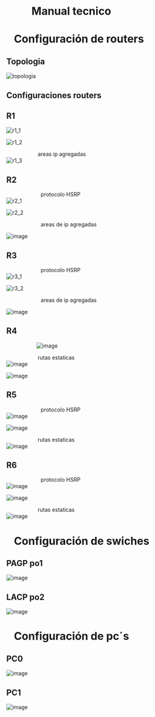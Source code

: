 # ‎ ‎ ‎ ‎ ‎ ‎ ‎ ‎ ‎ ‎ Manual tecnico
# ‎ ‎ ‎  Configuración de routers 

## Topologia
![topologia](https://github.com/Cris1928/IPC2-Bootstrap/assets/98928867/cf2ccb88-db4e-43ed-b39f-0b21b976e9ae)

## Configuraciones routers
## R1
![r1_1](https://github.com/Cris1928/IPC2-Bootstrap/assets/98928867/01500307-f1c2-4c74-9646-557ff202aa8a)

![r1_2](https://github.com/Cris1928/IPC2-Bootstrap/assets/98928867/287d3e78-dd3f-4503-9f70-d182f0365bdc)

‎ ‎ ‎ ‎‎ ‎ ‎ ‎‎ ‎ ‎ ‎‎ ‎ ‎ ‎‎ ‎ ‎ ‎‎ ‎ ‎ ‎‎ ‎ ‎ ‎areas ip agregadas  
![r1_3](https://github.com/Cris1928/IPC2-Bootstrap/assets/98928867/5e1af478-b95b-4a5b-a12b-fd54cc06c4ae)

## R2
 ‎ ‎ ‎ ‎ ‎ ‎ ‎ ‎ ‎ ‎ ‎ ‎ ‎ ‎ ‎ ‎ ‎ ‎ ‎ ‎ ‎ ‎ ‎ ‎protocolo HSRP  
![r2_1](https://github.com/Cris1928/IPC2-Bootstrap/assets/98928867/b985911b-a485-40c0-af16-a95f636a6ab5)


![r2_2](https://github.com/Cris1928/IPC2-Bootstrap/assets/98928867/1980c563-1f23-42d9-86a3-754f5d80cb52)

 ‎ ‎ ‎ ‎ ‎ ‎ ‎ ‎ ‎ ‎ ‎ ‎ ‎ ‎ ‎ ‎ ‎ ‎ ‎ ‎ ‎ ‎ ‎ areas de ip agregadas  
 

![image](https://github.com/Cris1928/IPC2-Bootstrap/assets/98928867/0af7d383-05c7-46d9-9002-3516f3b3f4cc)



## R3
 ‎ ‎ ‎ ‎ ‎ ‎ ‎ ‎ ‎ ‎ ‎ ‎ ‎ ‎ ‎ ‎ ‎ ‎ ‎ ‎ ‎ ‎ ‎ ‎protocolo HSRP  
![r3_1](https://github.com/Cris1928/IPC2-Bootstrap/assets/98928867/dcbdc6b3-0146-422e-8aa9-8344923d7933)

![r3_2](https://github.com/Cris1928/IPC2-Bootstrap/assets/98928867/abb4ab76-0080-4821-b55c-344512f39d50)

 ‎ ‎ ‎ ‎ ‎ ‎ ‎ ‎ ‎ ‎ ‎ ‎ ‎ ‎ ‎ ‎ ‎ ‎ ‎ ‎ ‎ ‎ ‎ areas de ip agregadas  
 
 ![image](https://github.com/Cris1928/IPC2-Bootstrap/assets/98928867/8f65044c-ca18-44e5-b99b-560b9cdc1262)


## R4
 ‎ ‎ ‎ ‎ ‎ ‎ ‎ ‎ ‎ ‎ ‎ ‎ ‎ ‎ ‎ ‎ ‎ ‎ ‎ ‎ 
 ![image](https://github.com/Cris1928/IPC2-Bootstrap/assets/98928867/ca5d8b73-354f-4593-97a3-774cb17180a3)

 

 ‎ ‎ ‎ ‎‎ ‎ ‎ ‎‎ ‎ ‎ ‎‎ ‎ ‎ ‎‎ ‎ ‎ ‎‎ ‎ ‎ ‎‎ ‎ ‎ ‎rutas estaticas  
![image](https://github.com/Cris1928/IPC2-Bootstrap/assets/98928867/3f2e6370-d421-40dd-85de-5c7a7cce2bba)

![image](https://github.com/Cris1928/IPC2-Bootstrap/assets/98928867/47662577-a453-41bd-85c6-cdeae5a4daba)

## R5

 ‎ ‎ ‎ ‎ ‎ ‎ ‎ ‎ ‎ ‎ ‎ ‎ ‎ ‎ ‎ ‎ ‎ ‎ ‎ ‎ ‎ ‎ ‎ ‎protocolo HSRP  
 ![image](https://github.com/Cris1928/IPC2-Bootstrap/assets/98928867/45c15dbf-bd9a-4bc9-ae73-fff879d3f7b2)

![image](https://github.com/Cris1928/IPC2-Bootstrap/assets/98928867/702c6388-a51a-42ce-b4cf-215ee87818a7)

 ‎ ‎ ‎ ‎‎ ‎ ‎ ‎‎ ‎ ‎ ‎‎ ‎ ‎ ‎‎ ‎ ‎ ‎‎ ‎ ‎ ‎‎ ‎ ‎ ‎rutas estaticas  
![image](https://github.com/Cris1928/IPC2-Bootstrap/assets/98928867/350b774a-4fc1-42bd-ba2a-4962da780971)

## R6

 ‎ ‎ ‎ ‎ ‎ ‎ ‎ ‎ ‎ ‎ ‎ ‎ ‎ ‎ ‎ ‎ ‎ ‎ ‎ ‎ ‎ ‎ ‎ ‎protocolo HSRP  
![image](https://github.com/Cris1928/IPC2-Bootstrap/assets/98928867/4e9c4a36-2ca8-477b-a93a-e5d48781b0cd)

![image](https://github.com/Cris1928/IPC2-Bootstrap/assets/98928867/2450cb1f-45b9-4cbc-9961-d66a3f2a71b9)


 ‎ ‎ ‎ ‎‎ ‎ ‎ ‎‎ ‎ ‎ ‎‎ ‎ ‎ ‎‎ ‎ ‎ ‎‎ ‎ ‎ ‎‎ ‎ ‎ ‎rutas estaticas  
![image](https://github.com/Cris1928/IPC2-Bootstrap/assets/98928867/fd393bce-2f0d-4b9b-810b-c25077748007)


# ‎ ‎ ‎  Configuración de swiches

## PAGP po1
![image](https://github.com/Cris1928/IPC2-Bootstrap/assets/98928867/2231d9b7-e36b-4a58-b774-851ef4ace4f0)

## LACP po2
![image](https://github.com/Cris1928/IPC2-Bootstrap/assets/98928867/c7889518-1356-46ec-8b0f-47f7c793e258)

# ‎ ‎ ‎  Configuración de pc´s

## PC0
![image](https://github.com/Cris1928/IPC2-Bootstrap/assets/98928867/23aded6e-a2f9-4393-aa30-07d4226b8e3d)


## PC1
![image](https://github.com/Cris1928/IPC2-Bootstrap/assets/98928867/9792278d-f274-4989-bd59-7a37f905979a)


